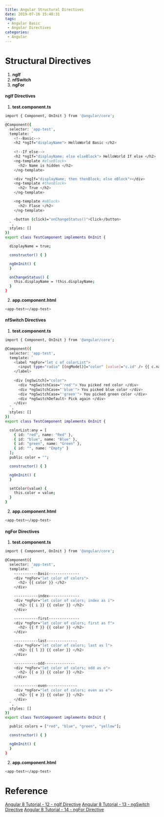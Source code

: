 ```yaml
---
title: Angular Structural Directives
date: 2019-07-16 15:48:31
tags:
 - Angular Basic
 - Angular Directives
categories: 
 - Angular
---
```


# Structural Directives
1. **ngIf**
2. **nfSwitch**
3. **ngFor**

#### ngIf Directives
1. **test.component.ts**
~~~ bash
import { Component, OnInit } from '@angular/core';

@Component({
  selector: 'app-test',
  template: `
    <!--Basic-->
    <h2 *ngIf="displayName"> HelloWorld Basic </h2>
    
    <!--If else-->
    <h2 *ngIf="displayName; else elseBlock"> HelloWorld If else </h2>
    <ng-template #elseBlock>
      <h2> Name is hidden </h2>
    </ng-template>

    <div *ngIf="displayName; then thenBlock; else eBlock"></div>
    <ng-template #thenBlock>
      <h2> True </h2>
    </ng-template>

    <ng-template #eBlock>
      <h2> Flase </h2>
    </ng-template>

    <button (click)="onChangeStatus()">Click</button>
  `,
  styles: []
})
export class TestComponent implements OnInit {

  displayName = true;

  constructor() { }

  ngOnInit() {
  }

  onChangeStatus() {
    this.displayName = !this.displayName;
  }
}
~~~

2. **app.component.html**
~~~ bash
<app-test></app-test>
~~~

#### nfSwitch Directives
1. **test.component.ts**
~~~ bash
import { Component, OnInit } from '@angular/core';

@Component({
  selector: 'app-test',
  template: `
    <label *ngFor="let c of colorList">
      <input type="radio" [(ngModel)]="color" [value]="c.id" /> {{ c.name }}
    </label>
 
    <div [ngSwitch]="color">
      <div *ngSwitchCase="'red'"> You picked red color </div>
      <div *ngSwitchCase="'blue'"> You picked blue color </div>
      <div *ngSwitchCase="'green'"> You picked green color </div>
      <div *ngSwitchDefault> Pick again </div>
    </div>
  `,
  styles: []
})
export class TestComponent implements OnInit {

  colorList:any = [
    { id: "red", name: "Red" },
    { id: "blue", name: "Blue" },
    { id: "green", name: "Green" },
    { id: "", name: "Empty" }
  ];
  public color = "";

  constructor() { }

  ngOnInit() {
  }

  setColor(value) {
    this.color = value;
  }
}
~~~

2. **app.component.html**
~~~ bash
<app-test></app-test>
~~~

#### ngFor Directives
1. **test.component.ts**
~~~ bash
import { Component, OnInit } from '@angular/core';

@Component({
  selector: 'app-test',
  template: `
    -----------Basic--------------
    <div *ngFor="let color of colors">
      <h2> {{ color }} </h2>
    </div>

    -----------index--------------
    <div *ngFor="let color of colors; index as i">
      <h2> {{ i }} {{ color }} </h2>
    </div>

    -----------first--------------
    <div *ngFor="let color of colors; first as f">
      <h2> {{ f }} {{ color }} </h2>
    </div>

    -----------last--------------
    <div *ngFor="let color of colors; last as l">
      <h2> {{ l }} {{ color }} </h2>
    </div>

    -----------odd--------------
    <div *ngFor="let color of colors; odd as o">
      <h2> {{ o }} {{ color }} </h2>
    </div>

    -----------even--------------
    <div *ngFor="let color of colors; even as e">
      <h2> {{ e }} {{ color }} </h2>
    </div>
  `,
  styles: []
})
export class TestComponent implements OnInit {

  public colors = ["red", "blue", "green", "yellow"];

  constructor() { }

  ngOnInit() {
  }
}
~~~

2. **app.component.html**
~~~ bash
<app-test></app-test>
~~~

# Reference
[Angular 8 Tutorial - 12 - ngIf Directive](https://www.youtube.com/watch?v=nWst87nQmZQ&list=PLC3y8-rFHvwhBRAgFinJR8KHIrCdTkZcZ&index=12)
[Angular 8 Tutorial - 13 - ngSwitch Directive](https://www.youtube.com/watch?v=WiDn2y1Ktws&list=PLC3y8-rFHvwhBRAgFinJR8KHIrCdTkZcZ&index=13)
[Angular 8 Tutorial - 14 - ngFor Directive](https://www.youtube.com/watch?v=Du3p6QYGs3A&list=PLC3y8-rFHvwhBRAgFinJR8KHIrCdTkZcZ&index=14)
